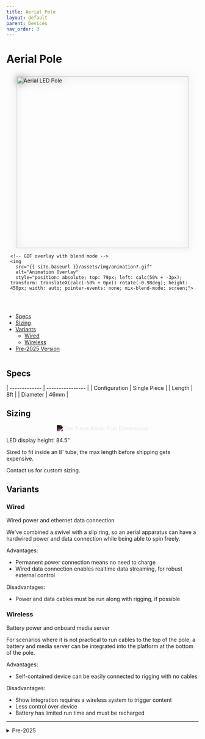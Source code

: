 ```yaml
---
title: Aerial Pole
layout: default
parent: Devices
nav_order: 3
---
```


# Aerial Pole

<div style="display: flex; flex-wrap: wrap; gap: 20px;">
  <div style="flex: 1; min-width: 300px; padding: 10px; position: relative;">
    <!-- Static PNG as the base layer -->
    <img 
      src="{{ site.baseurl }}/assets/devices/aerial/aerial_450.png" 
      alt="Aerial LED Pole" 
      style="height: 450px; width: auto; filter: drop-shadow(0 0 10px #666666); display: block; margin: 0 auto;">

    <!-- GIF overlay with blend mode -->
    <img 
      src="{{ site.baseurl }}/assets/img/animation7.gif" 
      alt="Animation Overlay" 
      style="position: absolute; top: 79px; left: calc(50% + -3px); transform: translateX(calc(-50% + 0px)) rotate(-0.98deg); height: 450px; width: auto; pointer-events: none; mix-blend-mode: screen;">
  </div>
  <div style="flex: 1; min-width: 300px;">
    <ul>
      <li><a href="#specs">Specs</a></li>
      <li><a href="#sizing">Sizing</a></li>
      <li><a href="#variants">Variants</a>
        <ul>
          <li><a href="#wired">Wired</a></li>
          <li><a href="#wireless">Wireless</a></li>
        </ul>
      </li>
      <li><a href="#pre-2025">Pre-2025 Version</a></li>
    </ul>
  </div>
</div>

## Specs

| ------------- | ---------------- |
| Configuration | Single Piece     |
| Length        | 8ft              |
| Diameter      | 46mm             |

## Sizing

<div style="display: flex; justify-content: center; gap: 20px; align-items: flex-end; flex-wrap: wrap;">
    <img 
        src="{{ site.baseurl }}/assets/devices/aerial/1pc_aerial_dims.png" 
        alt="One Piece Aerial Pole Dimensions" 
        style="max-width: 100%; max-height: 400px; filter: invert(1);">
</div>

LED display height: 84.5"

Sized to fit inside an 8' tube, the max length before shipping gets expensive.

Contact us for custom sizing.

## Variants

### Wired

Wired power and ethernet data connection

We've combined a swivel with a slip ring, so an aerial apparatus can have a hardwired power and data connection while being able to spin freely.

Advantages:
- Permanent power connection means no need to charge
- Wired data connection enables realtime data streaming, for robust external control

Disadvantages:
- Power and data cables must be run along with rigging, if possible

### Wireless

Battery power and onboard media server

For scenarios where it is not practical to run cables to the top of the pole, a battery and media server can be integrated into the platform at the bottom of the pole.

Advantages: 
- Self-contained device can be easily connected to rigging with no cables

Disadvantages:
- Show integration requires a wireless system to trigger content
- Less control over device
- Battery has limited run time and must be recharged

---

<details markdown="1" id="pre-2025">
<summary>Pre-2025</summary>


## Base Assembly

The pole and base are shipped separately, your first mission is to mount it and connect the LED strips to the controller.

## Step 1: Remove Bottom Cover

Using a 4mm allen wrench, remove the three M6x55mm bolts that hold the bottom cover in place. Remove the cover.

![Base Assembly]({{ site.baseurl }}/assets/devices/aerial/aerial_base_assembly_line.png)

## Step 2: Insert base onto pole

Gather the 4 sets of LED connectors so that they’re all recessed in their channels. 

Slide the base over the end of the pole. Be careful to not damage the wires in this step.

Align the white lines on the base and pole. The base only fits well in one orientation.

## Step 3: Fasten bottom tube bolts

Loosely insert all 8 M6 bolts coupling the base to the pole before tightening them all down. 

## Step 4: Connect the LED cables

The connectors coming from the controller are labelled 1-4.

Attach the LEDs in sequence as shown below.

## Step 5: Reattach the bottom cover

Make sure the wires are tucked away neatly and will not get crushed.

Insert the 3 M6x55 bolts, make sure the threads engage in the steel plate and tighten until it begins to get snug. Do not over-tighten the bolts. 

## Power up

Turn the pole on by flipping the power switch on the bottom. 

When the pole gets power, it will flash purple at the bottom within a few seconds of booting. 

The animation will not begin until the player boots, which takes around a minute. 

# Battery

Battery life: Depends on brightness of content being played, expect between 2 and 5 hours. 

Charging: Approximately 4.5 hours if fully drained. Use only the supplied charger. 

Light on charger turns from red to green when fully charged.


Battery: Li-Ion 14.8V 5200mAh 76.96Wh Battery pack - Tenergy #31892

Charger: Tenergy TLP3000 1.5A Charger for 14.8V cells

![Tenergy Charger]({{ site.baseurl }}/assets/devices/aerial/aerial_charger.jpg)

# Rigging

Use a rated carabiner to attach to the pole’s top point. Don’t attach a spanset to it directly. 

We typically use two carabiners with a swivel between.

![Carabiner setup]({{ site.baseurl }}/assets/devices/aerial/aerial_rigging.png)

</details>


